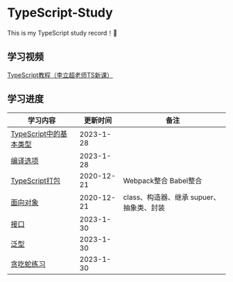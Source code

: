 # TypeScript-Study
This is my TypeScript study record！🥳
## 学习视频
[TypeScript教程（李立超老师TS新课）](https://www.bilibili.com/video/BV1Xy4y1v7S2/)

## 学习进度

学习内容  | 更新时间 | 备注
----- | ---- | ---
[TypeScript中的基本类型](https://github.com/xwAccount/TypeScript-Study/tree/1-BasicType) |	2023-1-28	
[编译选项](https://github.com/xwAccount/TypeScript-Study/tree/2-compileOption)	| 2023-1-28	
[TypeScript打包](https://github.com/xwAccount/TypeScript-Study/blob/3-webpack/README.md) | 2020-12-21 | Webpack整合 Babel整合
[面向对象](https://github.com/xwAccount/TypeScript-Study/blob/4-OOP/README.md) | 2020-12-21 | class、构造器、继承 supuer、抽象类、封装
[接口](https://github.com/xwAccount/TypeScript-Study/blob/5-interface/README.md)	|2023-1-30	| 
[泛型](https://github.com/xwAccount/TypeScript-Study/blob/6-genenic/README.md)	| 2023-1-30	| 
[贪吃蛇练习](https://github.com/xwAccount/TypeScript-Study/blob/7-gluttonySnake/README.md)	| 2023-1-30 | 
